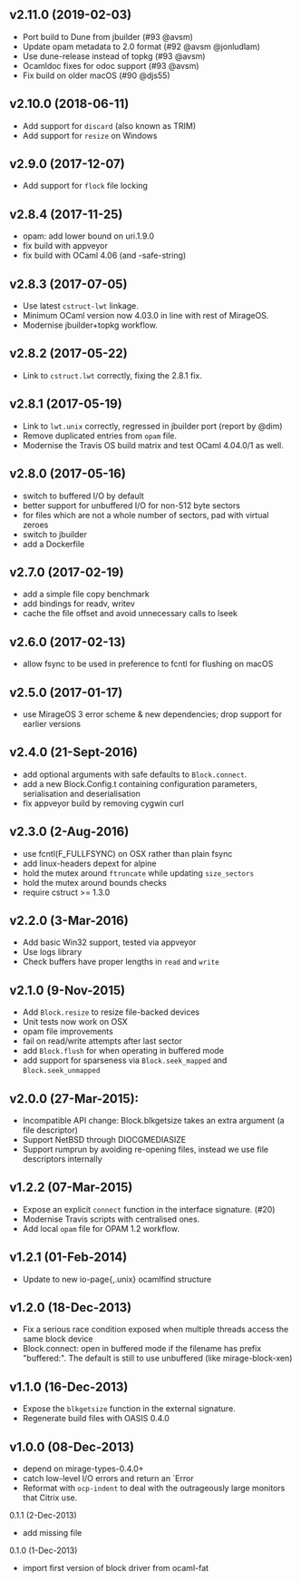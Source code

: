 ## v2.11.0 (2019-02-03)
* Port build to Dune from jbuilder (#93 @avsm)
* Update opam metadata to 2.0 format (#92 @avsm @jonludlam)
* Use dune-release instead of topkg (#93 @avsm)
* Ocamldoc fixes for odoc support (#93 @avsm)
* Fix build on older macOS (#90 @djs55)

## v2.10.0 (2018-06-11)
* Add support for `discard` (also known as TRIM)
* Add support for `resize` on Windows

## v2.9.0 (2017-12-07)
* Add support for `flock` file locking

## v2.8.4 (2017-11-25)
* opam: add lower bound on uri.1.9.0
* fix build with appveyor
* fix build with OCaml 4.06 (and -safe-string)

## v2.8.3 (2017-07-05)
* Use latest `cstruct-lwt` linkage.
* Minimum OCaml version now 4.03.0 in line with rest of MirageOS.
* Modernise jbuilder+topkg workflow.

## v2.8.2 (2017-05-22)
* Link to `cstruct.lwt` correctly, fixing the 2.8.1 fix.

## v2.8.1 (2017-05-19)
* Link to `lwt.unix` correctly, regressed in jbuilder port (report by @dim)
* Remove duplicated entries from `opam` file.
* Modernise the Travis OS build matrix and test OCaml 4.04.0/1 as well.

## v2.8.0 (2017-05-16)
* switch to buffered I/O by default
* better support for unbuffered I/O for non-512 byte sectors
* for files which are not a whole number of sectors, pad with virtual zeroes
* switch to jbuilder
* add a Dockerfile

## v2.7.0 (2017-02-19)
* add a simple file copy benchmark
* add bindings for readv, writev
* cache the file offset and avoid unnecessary calls to lseek

## v2.6.0 (2017-02-13)
* allow fsync to be used in preference to fcntl for flushing on macOS

## v2.5.0 (2017-01-17)
* use MirageOS 3 error scheme & new dependencies; drop support for earlier versions

## v2.4.0 (21-Sept-2016)
* add optional arguments with safe defaults to `Block.connect`.
* add a new Block.Config.t containing configuration parameters,
  serialisation and deserialisation
* fix appveyor build by removing cygwin curl

## v2.3.0 (2-Aug-2016)
* use fcntl(F_FULLFSYNC) on OSX rather than plain fsync
* add linux-headers depext for alpine
* hold the mutex around `ftruncate` while updating `size_sectors`
* hold the mutex around bounds checks
* require cstruct >= 1.3.0

## v2.2.0 (3-Mar-2016)
* Add basic Win32 support, tested via appveyor
* Use logs library
* Check buffers have proper lengths in `read` and `write`

## v2.1.0 (9-Nov-2015)
* Add `Block.resize` to resize file-backed devices
* Unit tests now work on OSX
* opam file improvements
* fail on read/write attempts after last sector
* add `Block.flush` for when operating in buffered mode
* add support for sparseness via `Block.seek_mapped` and `Block.seek_unmapped`

## v2.0.0 (27-Mar-2015):
* Incompatible API change: Block.blkgetsize takes an extra argument (a file descriptor)
* Support NetBSD through DIOCGMEDIASIZE
* Support rumprun by avoiding re-opening files, instead we use file descriptors internally

## v1.2.2 (07-Mar-2015)
* Expose an explicit `connect` function in the interface signature. (#20)
* Modernise Travis scripts with centralised ones.
* Add local `opam` file for OPAM 1.2 workflow.

## v1.2.1 (01-Feb-2014)
* Update to new io-page{,.unix} ocamlfind structure

## v1.2.0 (18-Dec-2013)
* Fix a serious race condition exposed when multiple threads access
  the same block device
* Block.connect: open in buffered mode if the filename has prefix "buffered:".
  The default is still to use unbuffered (like mirage-block-xen)

## v1.1.0 (16-Dec-2013)
* Expose the `blkgetsize` function in the external signature.
* Regenerate build files with OASIS 0.4.0

## v1.0.0 (08-Dec-2013)
* depend on mirage-types-0.4.0+
* catch low-level I/O errors and return an `Error
* Reformat with `ocp-indent` to deal with the outrageously large monitors that Citrix use.

0.1.1 (2-Dec-2013)
* add missing file

0.1.0 (1-Dec-2013)
* import first version of block driver from ocaml-fat
